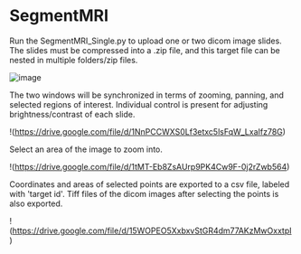 # SegmentMRI

Run the SegmentMRI_Single.py to upload one or two dicom image slides. The slides must be compressed into a .zip file, and this target file can be nested in multiple folders/zip files.

![image](https://drive.google.com/file/d/1XDfdKy_yd2ZOyr2NO8WOA7gMLshCcf_I)

The two windows will be synchronized in terms of zooming, panning, and selected regions of interest. Individual control is present for adjusting brightness/contrast of each slide.

!(https://drive.google.com/file/d/1NnPCCWXS0Lf3etxc5lsFqW_LxaIfz78G)

Select an area of the image to zoom into.

!(https://drive.google.com/file/d/1tMT-Eb8ZsAUrp9PK4Cw9F-0j2rZwb564)

Coordinates and areas of selected points are exported to a csv file, labeled with 'target id'. Tiff files of the dicom images after selecting the points is also exported. 

!(https://drive.google.com/file/d/15WOPEO5XxbxvStGR4dm77AKzMwOxxtpI)
